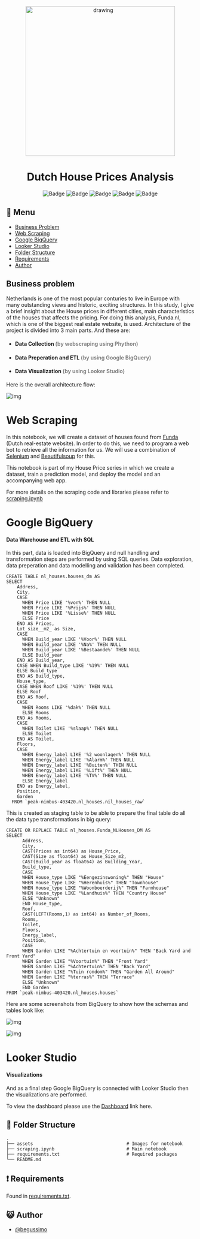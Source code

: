 <div align="center">
<img src="assets/DutchHouse.jpeg" alt="drawing" width="400"/> <br />


# Dutch House Prices Analysis 


![Badge](https://img.shields.io/badge/Jupyter-F37626.svg?&style=for-the-badge&logo=Jupyter&logoColor=white)
![Badge](https://img.shields.io/badge/Selenium-43B02A?style=for-the-badge&logo=Selenium&logoColor=white)
![Badge](https://img.shields.io/badge/-BeautifulSoup-informational?style=for-the-badge)
![Badge](https://img.shields.io/badge/Google_BigQuery-8A2BE2?style=for-the-badge&logo=Google%20BigQuery&logoColor=white&color=8A2BE2&cacheSeconds=%234285F4)
![Badge](https://img.shields.io/badge/Looker_Studio-8A2TK2?style=for-the-badge&logo=Looker&logoColor=white&color=%23DE3163&cacheSeconds=%234285F4)

</div>

## :bookmark_tabs: Menu

- [Business Problem](#Business-Problem)
- [Web Scraping](#Web-Scraping)
- [Google BigQuery](#Google-BigQuery)
- [Looker Studio](#Looker-Studio)
- [Folder Structure](#closedbook-results)
- [Requirements](#exclamation-requirements)
- [Author](#smiley_cat-author)

## Business problem


Netherlands is one of the most popular conturies to live in Europe with many outstanding views and historic, exciting structures. In this study, I give a brief insight about the House prices in different cities, main characteristics of the houses that affects the pricing. For doing this analysis, Funda.nl, which is one of the biggest real estate website, is used. Architecture of the project is  divided into 3 main parts. And these are:


- #### Data Collection <font color='gray'> (by webscraping using Phython) </font>
- #### Data Preperation and ETL <font color='gray'>(by using Google BigQuery) </font>
- #### Data Visualization <font color='gray'>(by using Looker Studio) </font>



Here is the overall architecture flow:


![img](assets/Architecture.png)

# Web Scraping 
In this notebook, we will create a dataset of houses found from [Funda](https://www.funda.nl/) (Dutch real-estate website). In order to do this, we need to program a web bot to retrieve all the information for us. We will use a combination of [Selenium](https://selenium-python.readthedocs.io/) and [Beautifulsoup](https://www.crummy.com/software/BeautifulSoup/bs4/doc/) for this.

This notebook is part of my House Price series in which we create a dataset, train a prediction model, and deploy the model and an accompanying web app.

For more details on the scraping code and libraries please refer to [scraping.ipynb](/Users/begumkoca/Documents/GitHub/HousePrices__Webscraper/scraping.ipynb)

# Google BigQuery 

#### Data Warehouse and ETL with SQL

In this part, data is loaded into BigQuery and null handling and transformation steps are performed by using SQL queries. Data exploration, data preperation and data modelling and validation has been completed.

```console
CREATE TABLE nl_houses.houses_dm AS
SELECT 
    Address,
    City,
    CASE 
      WHEN Price LIKE '%von%' THEN NULL
      WHEN Price LIKE '%Prijs%' THEN NULL
      WHEN Price LIKE '%Lisse%' THEN NULL
      ELSE Price
    END AS Prices,
    Lot_size__m2_ as Size,
    CASE
      WHEN Build_year LIKE '%Voor%' THEN NULL
      WHEN Build_year LIKE '%Na%' THEN NULL
      WHEN Build_year LIKE '%Bestaande%' THEN NULL
      ELSE Build_year
    END AS Build_year,
    CASE WHEN Build_type LIKE '%19%' THEN NULL
    ELSE Build_type
    END AS Build_type,
    House_type,
    CASE WHEN Roof LIKE '%19%' THEN NULL
    ELSE Roof
    END AS Roof,
    CASE 
      WHEN Rooms LIKE '%dak%' THEN NULL
      ELSE Rooms
    END As Rooms,
    CASE
      WHEN Toilet LIKE '%slaap%' THEN NULL
      ELSE Toilet
    END AS Toilet,
    Floors,
    CASE 
      WHEN Energy_label LIKE '%2 woonlagen%' THEN NULL
      WHEN Energy_label LIKE '%Alarm%' THEN NULL
      WHEN Energy_label LIKE '%Buiten%' THEN NULL
      WHEN Energy_label LIKE '%Lift%' THEN NULL
      WHEN Energy_label LIKE '%TV%' THEN NULL
      ELSE Energy_label
    END as Energy_label,
    Position,
    Garden
  FROM `peak-nimbus-403420.nl_houses.nil_houses_raw`
```
This is created as staging table to be able to prepare the final table do all the data type transformations in big query:

```console
CREATE OR REPLACE TABLE nl_houses.Funda_NLHouses_DM AS
SELECT 
      Address,
      City,
      CAST(Prices as int64) as House_Price,
      CAST(Size as float64) as House_Size_m2,
      CAST(Build_year as float64) as Building_Year,
      Build_type,
      CASE 
      WHEN House_type LIKE "%Eengezinswoning%" THEN "House"
      WHEN House_type LIKE "%Herenhuis%" THEN "Townhouse"
      WHEN House_type LIKE "%Woonboerderij%" THEN "Farmhouse"
      WHEN House_type LIKE "%Landhuis%" THEN "Country House"
      ELSE "Unknown"
      END House_type,
      Roof,
      CAST(LEFT(Rooms,1) as int64) as Number_of_Rooms,
      Rooms,
      Toilet,
      Floors,
      Energy_label,
      Position,
      CASE
      WHEN Garden LIKE "%Achtertuin en voortuin%" THEN "Back Yard and Front Yard"
      WHEN Garden LIKE "%Voortuin%" THEN "Front Yard"
      WHEN Garden LIKE "%Achtertuin%" THEN "Back Yard"
      WHEN Garden LIKE "%Tuin rondom%" THEN "Garden All Around"
      WHEN Garden LIKE "%terras%" THEN "Terrace"
      ELSE "Unknown"
      END Garden
FROM `peak-nimbus-403420.nl_houses.houses` 
```
Here are some screenshots from BigQuery to show how the schemas and tables look like:

![img](assets/Bigquery2.png)

![img](assets/Bigquery1.png)

# Looker Studio 

#### Visualizations

And as a final step Google BigQuery is connected with Looker Studio then the visualizations are performed.

To view the dashboard please use the [Dashboard](https://lookerstudio.google.com/u/0/reporting/9d2a20a9-d89e-4f6e-9f12-8943d33baf5d/page/ukNhD) link here.

## :open_file_folder: Folder Structure

```
.
├── assets                                   # Images for notebook
├── scraping.ipynb                           # Main notebook
├── requirements.txt                         # Required packages
└── README.md
```

## :exclamation: Requirements

Found in [requirements.txt](/Users/begumkoca/Documents/GitHub/HousePrices__Webscraper/requirements.txt).

## :smiley_cat: Author

- [@begussimo](https://github.com/begussimo)